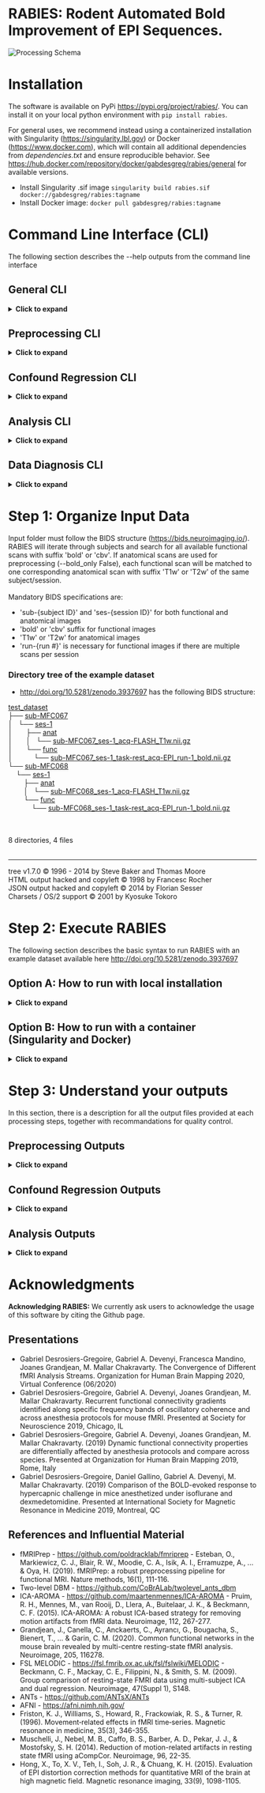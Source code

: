 # RABIES: Rodent Automated Bold Improvement of EPI Sequences.

![Processing Schema](https://github.com/Gab-D-G/pics/blob/master/processing_schema.png)

# Installation

The software is available on PyPi https://pypi.org/project/rabies/.
You can install it on your local python environment with ```pip install rabies```.

For general uses, we recommend instead using a containerized installation with Singularity (https://singularity.lbl.gov) or Docker (https://www.docker.com),
which will contain all additional dependencies from *dependencies.txt* and ensure reproducible behavior.
See https://hub.docker.com/repository/docker/gabdesgreg/rabies/general for available versions.

* Install Singularity .sif image ```singularity build rabies.sif docker://gabdesgreg/rabies:tagname```
* Install Docker image: ```docker pull gabdesgreg/rabies:tagname```

# Command Line Interface (CLI)

The following section describes the --help outputs from the command line interface

## General CLI
<details><summary><b>Click to expand</b></summary>
<p>

```
usage: rabies [-h] [-p {Linear,MultiProc,SGE,SGEGraph,PBS,LSF,SLURM,SLURMGraph}] [--local_threads LOCAL_THREADS] [--scale_min_memory SCALE_MIN_MEMORY] [--min_proc MIN_PROC] Processing step ...

RABIES performs processing of rodent fMRI images. Can either run on datasets that only contain EPI images, or both structural and EPI images.

optional arguments:
  -h, --help            show this help message and exit

Commands:
  The RABIES workflow is seperated into three different processing steps: preprocessing, confound regression and analysis. Outputs from the preprocessing provides the inputs for the subsequent
  confound regression, and finally analysis.

  Processing step       Description
    preprocess          Conducts preprocessing on an input dataset in BIDS format. Preprocessing includes realignment for motion, correction for susceptibility distortions through non-linear
                        registration, registration to a commonspace atlas and associated masks, evaluation of confounding timecourses, and includes various execution options (see --help).
    confound_regression
                        Flexible options for confound regression are available to apply directly on preprocessing outputs from RABIES. After linear detrending, only selected options are applied
                        sequentially in following the order: 1) ICA-AROMA, 2) highpass/lowpass filtering, 3) frame censoring (from FD/DVARS measures), 4) regression of confound timeseries, 5)
                        standardization of timeseries, and 6) spatial smoothing.
    analysis            A few built-in resting-state functional connectivity (FC) analysis options are provided to conduct rapid analysis on the cleaned timeseries. Options include seed-based FC, whole-
                        brain correlation FC matrix, group-ICA, dual regression and dual ICA.
    data_diagnosis      This workflow executes an automated set of scan-level followed by a group-level analyses which allow to establish the influence of confounding sources on FC measures. Scan-level
                        analysis outputs a spatio-temporal diagnosis allowing the combined visualization of key temporal and spatial features to identify artefacts corrupting neural sources of signal.
                        Group-level diagnosis consists of the cross-subject correlation between spatial features, to control persisting corruption of neural measures at the group level. We recommend to
                        conduct a data diagnosis from this workflow to complement FC analysis by evaluating the intrinsic corruption of the dataset as well as the effectiveness of the confound
                        correction strategies.

Options for managing the execution of the workflow.:
  -p {Linear,MultiProc,SGE,SGEGraph,PBS,LSF,SLURM,SLURMGraph}, --plugin {Linear,MultiProc,SGE,SGEGraph,PBS,LSF,SLURM,SLURMGraph}
                        Specify the nipype plugin for workflow execution. Consult https://nipype.readthedocs.io/en/0.11.0/users/plugins.html for details. (default: Linear)
  --local_threads LOCAL_THREADS
                        For local MultiProc execution, set the maximum number of processors run in parallel, defaults to number of CPUs. This option only applies to the MultiProc execution plugin,
                        otherwise it is set to 1. (default: 12)
  --scale_min_memory SCALE_MIN_MEMORY
                        For a parallel execution with MultiProc, the minimal memory attributed to nodes can be scaled with this multiplier to avoid memory crashes. (default: 1.0)
  --min_proc MIN_PROC   For SGE parallel processing, specify the minimal number of nodes to be assigned to avoid memory crashes. (default: 1)
```
</p>
</details>

## Preprocessing CLI
<details><summary><b>Click to expand</b></summary>
<p>

```
usage: rabies preprocess [-h] [-e] [--bold_bias_cor_method {otsu_reg,thresh_reg,mouse-preprocessing-v5.sh,disable}] [--anat_bias_cor_method {otsu_reg,thresh_reg,mouse-preprocessing-v5.sh,disable}]
                         [--apply_despiking] [--HMC_option {intraSubjectBOLD,0,1,2,3}] [--apply_slice_mc] [--detect_dummy] [--data_type {int16,int32,float32,float64}] [--debug]
                         [--coreg_script COREG_SCRIPT] [--template_reg_script TEMPLATE_REG_SCRIPT] [--fast_commonspace] [--nativespace_resampling NATIVESPACE_RESAMPLING]
                         [--commonspace_resampling COMMONSPACE_RESAMPLING] [--anatomical_resampling ANATOMICAL_RESAMPLING] [--cluster_type {local,sge,pbs,slurm}] [--walltime WALLTIME] [--TR TR]
                         [--no_STC] [--tpattern {alt,seq}] [--anat_template ANAT_TEMPLATE] [--brain_mask BRAIN_MASK] [--WM_mask WM_MASK] [--CSF_mask CSF_MASK] [--vascular_mask VASCULAR_MASK]
                         [--labels LABELS]
                         bids_dir output_dir

positional arguments:
  bids_dir              the root folder of the BIDS-formated input data directory.
  output_dir            the output path to drop outputs from major preprocessing steps.

optional arguments:
  -h, --help            show this help message and exit
  -e, --bold_only       Apply preprocessing with only EPI scans. Commonspace registration is executed directly using the denoised EPI 3D reference images. The commonspace registration simultaneously
                        applies distortion correction, so only commonspace outputs are provided with this option. (default: False)
  --bold_bias_cor_method {otsu_reg,thresh_reg,mouse-preprocessing-v5.sh,disable}
                        Choose the algorithm for bias field correction of the EPI before registration. Each algorithm consists of 1) initial denoising, 2) registration to the masked anatomical reference
                        3) use the mask to enhance bias field correction to provide the final corrected image. 'mouse-preprocessing-v5.sh' from https://github.com/CoBrALab/minc-toolkit-extras has been
                        extensively validated on anatomical images across spaces, and uses an Affine registration. 'otsu_reg' uses a otsu masking approach to support bias field correction together with
                        a Rigid registration. 'thresh_reg' uses a simple threshold masking approach to support bias field correction together with a Rigid registration. (default: mouse-
                        preprocessing-v5.sh)
  --anat_bias_cor_method {otsu_reg,thresh_reg,mouse-preprocessing-v5.sh,disable}
                        Same as --bold_bias_cor_method but for the anatomical image. (default: mouse-preprocessing-v5.sh)
  --apply_despiking     Applies AFNI's 3dDespike https://afni.nimh.nih.gov/pub/dist/doc/program_help/3dDespike.html. (default: False)
  --HMC_option {intraSubjectBOLD,0,1,2,3}
                        Select an option for head motion realignment among the pre-built options from https://github.com/ANTsX/ANTsR/blob/master/R/ants_motion_estimation.R. (default: intraSubjectBOLD)
  --apply_slice_mc      Whether to apply a slice-specific motion correction after initial volumetric HMC. This can correct for interslice misalignment resulting from within-TR motion. With this option,
                        motion corrections and the subsequent resampling from registration are applied sequentially, since the 2D slice registrations cannot be concatenate with 3D transforms. (default:
                        False)
  --detect_dummy        Detect and remove initial dummy volumes from the EPI, and generate a reference EPI based on these volumes if detected. Dummy volumes will be removed from the output preprocessed
                        EPI. (default: False)
  --data_type {int16,int32,float32,float64}
                        Specify data format outputs to control for file size. (default: float32)
  --debug               Run in debug mode. (default: False)

        Options for the registration steps.
        Built-in options include 'Rigid', 'Affine', 'SyN' (non-linear), 'light_SyN', 'heavy_SyN' and 'multiRAT'.
        A custom registration script can be provided instead following the template script structure
        from other registration scripts (see RABIES/scripts/preprocess_scripts/ for template).
        :
  --coreg_script COREG_SCRIPT
                        Specify EPI to anat coregistration script. (default: SyN)
  --template_reg_script TEMPLATE_REG_SCRIPT
                        Registration script that will be used for registration of the generated dataset template to the provided commonspace atlas for masking and labeling. (default: SyN)
  --fast_commonspace    This option will skip the generation of a dataset template from https://github.com/CoBrALab/twolevel_ants_dbm. Instead each anatomical scan will be individually registered to the
                        commonspace template using the --template_reg_script. Note that this option, although faster, is expected to reduce the quality of commonspace registration. (default: False)

        Options for the resampling of the EPI.
        Axis resampling specifications must follow the format 'dim1xdim2xdim3' (in mm) with the RAS axis
        convention (dim1=Right-Left, dim2=Anterior-Posterior, dim3=Superior-Inferior).
        The original dimensions are conserved if 'inputs_defined' is specified.
        :
  --nativespace_resampling NATIVESPACE_RESAMPLING
                        Can specify a resampling dimension for the nativespace outputs. (default: inputs_defined)
  --commonspace_resampling COMMONSPACE_RESAMPLING
                        Can specify a resampling dimension for the commonspace outputs. (default: inputs_defined)
  --anatomical_resampling ANATOMICAL_RESAMPLING
                        To optimize the efficiency of registration, the provided anatomical template is resampled based on the provided input images. The smallest dimension among the anatomical images
                        (EPI images instead if --bold_only is True) defines the isotropic resolution for resampling. Alternatively, resampling dimension can be specified. (default: inputs_defined)

        Cluster options for running twolevel_dbm.py.
        :
  --cluster_type {local,sge,pbs,slurm}
                        Choose the type of cluster system to submit jobs to (default: local)
  --walltime WALLTIME   Option for job submission specifying requested time per pairwise registration. (default: 20:00:00)

        Specify Slice Timing Correction info that is fed to AFNI 3dTshift
        (https://afni.nimh.nih.gov/pub/dist/doc/program_help/3dTshift.html). The STC is applied in the
        anterior-posterior orientation, assuming slices were acquired in this direction.
        :
  --TR TR               Specify repetition time (TR) in seconds. (default: 1.0s)
  --no_STC              Select this option to ignore the STC step. (default: False)
  --tpattern {alt,seq}  Specify if interleaved or sequential acquisition. 'alt' for interleaved, 'seq' for sequential. (default: alt)

        Specify commonspace template and associated mask/label files.
        A mouse atlas is provided as default https://wiki.mouseimaging.ca/display/MICePub/Mouse+Brain+Atlases.
        :
  --anat_template ANAT_TEMPLATE
                        Anatomical file for the commonspace template. (default: /home/gabriel/.local/share/rabies/DSURQE_40micron_average.nii.gz)
  --brain_mask BRAIN_MASK
                        Brain mask for the template. (default: /home/gabriel/.local/share/rabies/DSURQE_40micron_mask.nii.gz)
  --WM_mask WM_MASK     White matter mask for the template. (default: /home/gabriel/.local/share/rabies/DSURQE_40micron_eroded_WM_mask.nii.gz)
  --CSF_mask CSF_MASK   CSF mask for the template. (default: /home/gabriel/.local/share/rabies/DSURQE_40micron_eroded_CSF_mask.nii.gz)
  --vascular_mask VASCULAR_MASK
                        Can provide a mask of major blood vessels for computing confound timeseries. The default mask was generated by applying MELODIC ICA and selecting the resulting component mapping
                        onto major veins. (default: /home/gabriel/.local/share/rabies/vascular_mask.nii.gz)
  --labels LABELS       Atlas file with anatomical labels. (default: /home/gabriel/.local/share/rabies/DSURQE_40micron_labels.nii.gz)
```

</p>
</details>

## Confound Regression CLI
<details><summary><b>Click to expand</b></summary>
<p>

```
usage: rabies confound_regression [-h] [--output_name OUTPUT_NAME] [--commonspace_bold] [--TR TR] [--highpass HIGHPASS] [--lowpass LOWPASS] [--smoothing_filter SMOOTHING_FILTER] [--run_aroma]
                                  [--aroma_dim AROMA_DIM] [--conf_list [{WM_signal,CSF_signal,vascular_signal,global_signal,aCompCor,mot_6,mot_24,mean_FD} ...]] [--FD_censoring]
                                  [--FD_threshold FD_THRESHOLD] [--DVARS_censoring] [--minimum_timepoint MINIMUM_TIMEPOINT] [--standardize] [--timeseries_interval TIMESERIES_INTERVAL]
                                  preprocess_out output_dir

positional arguments:
  preprocess_out        path to RABIES preprocessing output directory with the datasinks.
  output_dir            path to drop confound regression output datasink.

optional arguments:
  -h, --help            show this help message and exit
  --output_name OUTPUT_NAME
                        Creates a new output folder to store the workflow of this CR run, to avoid potential overlaps with previous runs (can be useful if investigating multiple strategies). (default:
                        confound_regression_wf)
  --commonspace_bold    If should run confound regression on the commonspace bold output. (default: False)
  --TR TR               Specify repetition time (TR) in seconds. (default: 1.0s)
  --highpass HIGHPASS   Specify highpass filter frequency. (default: None)
  --lowpass LOWPASS     Specify lowpass filter frequency. (default: None)
  --smoothing_filter SMOOTHING_FILTER
                        Specify spatial smoothing filter size in mm. Uses nilearn's function https://nilearn.github.io/modules/generated/nilearn.image.smooth_img.html (default: None)
  --run_aroma           Whether to run ICA-AROMA or not. The classifier implemented within RABIES is a slightly modified version from the original (Pruim et al. 2015), with parameters and masks adapted
                        for rodent images. (default: False)
  --aroma_dim AROMA_DIM
                        Can specify a fixed number of dimension for the MELODIC run before ICA-AROMA. (default: 0)
  --conf_list [{WM_signal,CSF_signal,vascular_signal,global_signal,aCompCor,mot_6,mot_24,mean_FD} ...]
                        List of nuisance regressors that will be applied on voxel timeseries. WM/CSF/vascular/global_signal: correspond to mean signal from WM/CSF/vascular/brain masks. mot_6: 6 rigid
                        HMC parameters. mot_24: mot_6 + their temporal derivative, and all 12 parameters squared (Friston et al. 1996). aCompCor: corresponds to the timeseries of components from a PCA
                        conducted on the combined WM and CSF masks voxel timeseries, including all components that together explain 50/100 of the variance, as in Muschelli et al. 2014. mean_FD: the mean
                        framewise displacement timecourse (default: [])
  --FD_censoring        Whether to remove timepoints that exceed a framewise displacement threshold. The frames that exceed the given threshold together with 1 back and 4 forward frames will be masked
                        out (based on Power et al. 2012). (default: False)
  --FD_threshold FD_THRESHOLD
                        Scrubbing threshold for the mean framewise displacement in mm (averaged across the brain mask) to select corrupted volumes. (default: 0.05)
  --DVARS_censoring     Whether to remove timepoints that present outlier values on the DVARS metric (temporal derivative of global signal). This will censor out timepoints until a distribution of DVARS
                        values is obtained without outliers values above or below 2.5 standard deviations. (default: False)
  --minimum_timepoint MINIMUM_TIMEPOINT
                        Can select a threshold number of timepoint to remain after censoring, and return empty files for scans that don't pass threshold. (default: 3)
  --standardize         Whether to standardize timeseries to unit variance. (default: False)
  --timeseries_interval TIMESERIES_INTERVAL
                        Specify a time interval in the timeseries to keep. e.g. "0,80". By default all timeseries are kept. (default: all)
```

</p>
</details>

## Analysis CLI
<details><summary><b>Click to expand</b></summary>
<p>

```
usage: rabies analysis [-h] [--output_name OUTPUT_NAME] [--scan_list [SCAN_LIST ...]] [--seed_list [SEED_LIST ...]] [--FC_matrix] [--ROI_type {parcellated,voxelwise}] [--group_ICA] [--TR TR] [--dim DIM]
                       [--DR_ICA] [--IC_file IC_FILE] [--dual_ICA DUAL_ICA] [--prior_maps PRIOR_MAPS] [--prior_bold_idx [PRIOR_BOLD_IDX ...]]
                       confound_regression_out output_dir

positional arguments:
  confound_regression_out
                        path to RABIES confound regression output directory with the datasink.
  output_dir            path to drop analysis outputs.

optional arguments:
  -h, --help            show this help message and exit
  --output_name OUTPUT_NAME
                        Creates a new output folder to store the workflow of this analysis run, to avoid potential overlaps with previous runs. (default: analysis_wf)
  --scan_list [SCAN_LIST ...]
                        This option offers to run the analysis on a subset of the scans. The scans selected are specified by providing the full path to each EPI file from the input BIDS folder. The list
                        of scan can be specified manually as a list of file name '--scan_list scan1.nii.gz scan2.nii.gz ...' or the files can be imbedded into a .txt file with one filename per row. By
                        default, 'all' will use all the scans previously processed. (default: ['all'])
  --seed_list [SEED_LIST ...]
                        Can provide a list of seed .nii images that will be used to evaluate seed-based correlation maps based on Pearson's r. Each seed must consist of a binary mask representing the
                        ROI in commonspace. (default: [])

        Options for performing a whole-brain timeseries correlation matrix analysis.
        :
  --FC_matrix           Choose this option to derive a whole-brain functional connectivity matrix, based on the Pearson's r correlation of regional timeseries for each subject cleaned timeseries.
                        (default: False)
  --ROI_type {parcellated,voxelwise}
                        Define the types of ROI to extract regional timeseries for correlation matrix analysis. Options are 'parcellated', in which case the atlas labels provided for preprocessing are
                        used as ROIs, or 'voxelwise', in which case all voxel timeseries are cross-correlated. (default: parcellated)

        Options for performing group-ICA using FSL's MELODIC on the whole dataset cleaned timeseries.
        Note that confound regression must have been conducted on commonspace outputs.
        :
  --group_ICA           Choose this option to conduct group-ICA. (default: False)
  --TR TR               Specify repetition time (TR) in seconds. (default: 1.0s)
  --dim DIM             You can specify the number of ICA components to be derived. The default uses an automatic estimation. (default: 0)

        Options for performing a dual regression analysis based on a previous group-ICA run from FSL's MELODIC.
        Note that confound regression must have been conducted on commonspace outputs.
        :
  --DR_ICA              Choose this option to conduct dual regression on each subject timeseries. This analysis will output the spatial maps corresponding to the linear coefficients from the second
                        linear regression. See rabies.analysis_pkg.analysis_functions.dual_regression for the specific code. (default: False)
  --IC_file IC_FILE     Option to provide a melodic_IC.nii.gz file with the ICA components from a previous group-ICA run. If none is provided, a group-ICA will be run with the dataset cleaned
                        timeseries. (default: None)

        Options for performing a Dual ICA.
        Need to provide the prior maps to fit --prior_maps, and the associated indices for the target components
        in --prior_bold_idx
        :
  --dual_ICA DUAL_ICA   Specify how many subject-specific sources to compute using dual ICA. (default: 0)
  --prior_maps PRIOR_MAPS
                        Provide a 4D nifti image with a series of spatial priors representing common sources of signal (e.g. ICA components from a group-ICA run). Default: Corresponds to a MELODIC run
                        on a combined group of anesthetized- ventilated and awake mice. Confound regression consisted of highpass at 0.01 Hz, FD censoring at 0.03mm, DVARS censoring, and
                        mot_6,WM_signal,CSF_signal as regressors. (default: /home/gabriel/.local/share/rabies/melodic_IC.nii.gz)
  --prior_bold_idx [PRIOR_BOLD_IDX ...]
                        Specify the indices for the priors to fit from --prior_maps. (default: [5, 12, 19])
```

</p>
</details>

## Data Diagnosis CLI
<details><summary><b>Click to expand</b></summary>
<p>

```
usage: rabies data_diagnosis [-h] [--output_name OUTPUT_NAME] [--scan_list [SCAN_LIST ...]] [--dual_ICA DUAL_ICA] [--prior_maps PRIOR_MAPS] [--prior_bold_idx [PRIOR_BOLD_IDX ...]]
                             [--prior_confound_idx [PRIOR_CONFOUND_IDX ...]] [--DSURQE_regions]
                             confound_regression_out output_dir

positional arguments:
  confound_regression_out
                        path to RABIES confound regression output directory with the datasink.
  output_dir            path to drop data_diagnosis outputs.

optional arguments:
  -h, --help            show this help message and exit
  --output_name OUTPUT_NAME
                        Creates a new output folder to store the workflow of this analysis run, to avoid potential overlaps with previous runs. (default: data_diagnosis_wf)
  --scan_list [SCAN_LIST ...]
                        This option offers to run the analysis on a subset of the scans. The scans selected are specified by providing the full path to each EPI file from the input BIDS folder. The list
                        of scan can be specified manually as a list of file name '--scan_list scan1.nii.gz scan2.nii.gz ...' or the files can be imbedded into a .txt file with one filename per row. By
                        default, 'all' will use all the scans previously processed. (default: ['all'])
  --dual_ICA DUAL_ICA   Specify how many subject-specific sources to compute using dual ICA. (default: 0)
  --prior_maps PRIOR_MAPS
                        Provide a 4D nifti image with a series of spatial priors representing common sources of signal (e.g. ICA components from a group-ICA run). Default: Corresponds to a MELODIC run
                        on a combined group of anesthetized- ventilated and awake mice. Confound regression consisted of highpass at 0.01 Hz, FD censoring at 0.03mm, DVARS censoring, and
                        mot_6,WM_signal,CSF_signal as regressors. (default: /home/gabriel/.local/share/rabies/melodic_IC.nii.gz)
  --prior_bold_idx [PRIOR_BOLD_IDX ...]
                        Specify the indices for the BOLD components from --prior_maps. (default: [5, 12, 19])
  --prior_confound_idx [PRIOR_CONFOUND_IDX ...]
                        Specify the indices for the confound components from --prior_maps. (default: [0, 1, 2, 6, 7, 8, 9, 10, 11, 13, 14, 21, 22, 24, 26, 28, 29])
  --DSURQE_regions      If using the default mouse DSURQE atlas, will organize the grayplot to have regional labels. (default: False)
```

</p>
</details>

# Step 1: Organize Input Data

Input folder must follow the BIDS structure (https://bids.neuroimaging.io/). RABIES will iterate through subjects and search for all available functional scans with suffix 'bold' or 'cbv'.
If anatomical scans are used for preprocessing (--bold_only False), each functional scan will be matched to one corresponding anatomical scan with suffix 'T1w' or 'T2w' of the same subject/session.
<br/>
<br/>
Mandatory BIDS specifications are:
* 'sub-{subject ID}' and 'ses-{session ID}' for both functional and anatomical images
* 'bold' or 'cbv' suffix for functional images
* 'T1w' or 'T2w' for anatomical images
* 'run-{run #}' is necessary for functional images if there are multiple scans per session

### Directory tree of the example dataset
* http://doi.org/10.5281/zenodo.3937697 has the following BIDS structure:

<!DOCTYPE html>
<html>
<head>
 <meta http-equiv="Content-Type" content="text/html; charset=UTF-8">
 <meta name="Author" content="Made by 'tree'">
 <meta name="GENERATOR" content="$Version: $ tree v1.7.0 (c) 1996 - 2014 by Steve Baker, Thomas Moore, Francesc Rocher, Florian Sesser, Kyosuke Tokoro $">
  <!--
  BODY { font-family : ariel, monospace, sans-serif; }
  P { font-weight: normal; font-family : ariel, monospace, sans-serif; color: black; background-color: transparent;}
  B { font-weight: normal; color: black; background-color: transparent;}
  A:visited { font-weight : normal; text-decoration : none; background-color : transparent; margin : 0px 0px 0px 0px; padding : 0px 0px 0px 0px; display: inline; }
  A:link    { font-weight : normal; text-decoration : none; margin : 0px 0px 0px 0px; padding : 0px 0px 0px 0px; display: inline; }
  A:hover   { color : #000000; font-weight : normal; text-decoration : underline; background-color : yellow; margin : 0px 0px 0px 0px; padding : 0px 0px 0px 0px; display: inline; }
  A:active  { color : #000000; font-weight: normal; background-color : transparent; margin : 0px 0px 0px 0px; padding : 0px 0px 0px 0px; display: inline; }
  .VERSION { font-size: small; font-family : arial, sans-serif; }
  .NORM  { color: black;  background-color: transparent;}
  .FIFO  { color: purple; background-color: transparent;}
  .CHAR  { color: yellow; background-color: transparent;}
  .DIR   { color: blue;   background-color: transparent;}
  .BLOCK { color: yellow; background-color: transparent;}
  .LINK  { color: aqua;   background-color: transparent;}
  .SOCK  { color: fuchsia;background-color: transparent;}
  .EXEC  { color: green;  background-color: transparent;}
  -->
</head>
<body>
	<p>
	<a href="test_dataset">test_dataset</a><br>
	├── <a href="test_dataset/sub-MFC067/">sub-MFC067</a><br>
	│   └── <a href="test_dataset/sub-MFC067/ses-1/">ses-1</a><br>
	│   &nbsp;&nbsp;&nbsp; ├── <a href="test_dataset/sub-MFC067/ses-1/anat/">anat</a><br>
	│   &nbsp;&nbsp;&nbsp; │   └── <a href="test_dataset/sub-MFC067/ses-1/anat/sub-MFC067_ses-1_acq-FLASH_T1w.nii.gz">sub-MFC067_ses-1_acq-FLASH_T1w.nii.gz</a><br>
	│   &nbsp;&nbsp;&nbsp; └── <a href="test_dataset/sub-MFC067/ses-1/func/">func</a><br>
	│   &nbsp;&nbsp;&nbsp; &nbsp;&nbsp;&nbsp; └── <a href="test_dataset/sub-MFC067/ses-1/func/sub-MFC067_ses-1_task-rest_acq-EPI_run-1_bold.nii.gz">sub-MFC067_ses-1_task-rest_acq-EPI_run-1_bold.nii.gz</a><br>
	└── <a href="test_dataset/sub-MFC068/">sub-MFC068</a><br>
	&nbsp;&nbsp;&nbsp; └── <a href="test_dataset/sub-MFC068/ses-1/">ses-1</a><br>
	&nbsp;&nbsp;&nbsp; &nbsp;&nbsp;&nbsp; ├── <a href="test_dataset/sub-MFC068/ses-1/anat/">anat</a><br>
	&nbsp;&nbsp;&nbsp; &nbsp;&nbsp;&nbsp; │   └── <a href="test_dataset/sub-MFC068/ses-1/anat/sub-MFC068_ses-1_acq-FLASH_T1w.nii.gz">sub-MFC068_ses-1_acq-FLASH_T1w.nii.gz</a><br>
	&nbsp;&nbsp;&nbsp; &nbsp;&nbsp;&nbsp; └── <a href="test_dataset/sub-MFC068/ses-1/func/">func</a><br>
	&nbsp;&nbsp;&nbsp; &nbsp;&nbsp;&nbsp; &nbsp;&nbsp;&nbsp; └── <a href="test_dataset/sub-MFC068/ses-1/func/sub-MFC068_ses-1_task-rest_acq-EPI_run-1_bold.nii.gz">sub-MFC068_ses-1_task-rest_acq-EPI_run-1_bold.nii.gz</a><br>
	<br><br>
	</p>
	<p>

8 directories, 4 files
	<br><br>
	</p>
	<hr>
	<p class="VERSION">
		 tree v1.7.0 © 1996 - 2014 by Steve Baker and Thomas Moore <br>
		 HTML output hacked and copyleft © 1998 by Francesc Rocher <br>
		 JSON output hacked and copyleft © 2014 by Florian Sesser <br>
		 Charsets / OS/2 support © 2001 by Kyosuke Tokoro
	</p>
</body>
</html>

# Step 2: Execute RABIES
The following section describes the basic syntax to run RABIES with an example dataset available here http://doi.org/10.5281/zenodo.3937697

## Option A: How to run with local installation

<details><summary><b>Click to expand</b></summary>
<p>

**preprocess**
```sh
rabies -p MultiProc preprocess test_dataset/ preprocess_outputs/ --TR 1.0s --no_STC
```
First, this will run the minimal preprocessing step on the test dataset and store outputs into preprocess_outputs/ folder. The option -p MultiProc specifies to run the pipeline in parallel according to available local threads.
<br/>

**confound_regression**
```sh
rabies -p MultiProc confound_regression preprocess_outputs/ confound_regression_outputs/ --TR 1.0s --commonspace_bold --smoothing_filter 0.3 --conf_list WM_signal CSF_signal vascular_signal mot_6
```
Next, to conduct the modeling and regression of confounding sources, the confound_regression step can be run with custom options for denoising. In this case, we apply a highpass filtering at 0.01Hz, together with the voxelwise regression of the 6 rigid realignment parameters and the mean WM,CSF and vascular signal which are derived from masks provided along with the anatomical template. Finally, a smoothing filter 0.3mm is applied. We are running this on the commonspace outputs from preprocess (--commonspace_bold), since we will run analysis in commonspace in the next step.
<br/>

**analysis**
```sh
rabies -p MultiProc analysis confound_regression_outputs analysis_outputs/ --TR 1.0s --group_ICA --DR_ICA
```
Finally, RABIES has a few standard analysis options provided, which are specified in the Analysis documentation. In this example, we are going to run group independent component analysis (--group_ICA), using FSL's MELODIC function, followed by a dual regression (--DR_ICA) to back propagate the group components onto individual subjects.

</p>
</details>

## Option B: How to run with a container (Singularity and Docker)

<details><summary><b>Click to expand</b></summary>
<p>

Containers are independent computing environments which have their own dependencies installed to ensure consistent and reliable
execution of the software regardless of the user.
Singularity containers can be exported to remote high-performance computing platforms (e.g. computecanada).
<br/>
The main difference for the execution of a container consists in relating the paths for all relevant directories from the local
computer to the container's internal folders. This is done using -B for Singularity and -v for Docker. See below for examples:
<br/>

### Singularity execution

**preprocess**
```sh
singularity run -B $PWD/test_dataset:/test_dataset:ro \
-B $PWD/preprocess_outputs:/preprocess_outputs/ \
/path_to_singularity_image/rabies.sif -p MultiProc preprocess /test_dataset/ /preprocess_outputs/ --TR 1.0s --no_STC
```
<br/>

**confound_regression**
```sh
singularity run -B $PWD/test_dataset:/test_dataset:ro \
-B $PWD/preprocess_outputs:/preprocess_outputs/ \
-B $PWD/confound_regression_outputs:/confound_regression_outputs/ \
/path_to_singularity_image/rabies.sif -p MultiProc confound_regression /preprocess_outputs/ /confound_regression_outputs/ --TR 1.0s --highpass 0.01 --commonspace_bold --smoothing_filter 0.3 --conf_list WM_signal CSF_signal vascular_signal mot_6
```
Note here that the path to the dataset is still linked to the container with -B, even though it is not explicitely part of the inputs in the confound regression call. This is necessary since the paths used in the preprocess steps are still accessed in the background, and there will be an error if the paths are not kept consistent across processing steps.
<br/>

**analysis**
```sh
singularity run -B $PWD/test_dataset:/test_dataset:ro \
-B $PWD/preprocess_outputs:/preprocess_outputs/ \
-B $PWD/confound_regression_outputs:/confound_regression_outputs/ \
-B $PWD/analysis_outputs:/analysis_outputs/ \
/path_to_singularity_image/rabies.sif -p MultiProc analysis /confound_regression_outputs /analysis_outputs/ --TR 1.0s --group_ICA --DR_ICA
```
<br/>

### Docker execution
```sh
docker run -it --rm \
-v /local_input_folder_path:/nii_inputs:ro \
-v /local_output_folder_path:/outputs \
rabies preprocess /nii_inputs /outputs --further_execution_specifications
```
The docker execution has very similar syntax to the singularity execution, except that -B is replaced by -v, and some further specifications may be needed (e.g. -it, --rm).

</p>
</details>

# Step 3: Understand your outputs

In this section, there is a description for all the output files provided at each processing steps, together with recommandations for quality control.

## Preprocessing Outputs
<details><summary><b>Click to expand</b></summary>
<p>

Important outputs will be found in the datasink folders. All the different preprocessing outputs are found below:
- **anat_datasink**: Includes outputs specific to the anatomical preprocessing workflow
    - anat_preproc: preprocessed anatomical scans that are used for further registrations
    - anat_mask: brain mask in the anatomical native space
    - WM_mask: WM mask in the anatomical native space
    - CSF_mask: CSF mask in the anatomical native space
    - anat_labels: atlas labels in the anatomical native space
- **bold_datasink**: Includes corrected EPI timeseries (corrected_bold/ for native space and commonspace_bold/ for registered to commonspace), EPI masks and other key EPI outputs from the preprocessing workflow
    - input_bold: original raw EPI images used as inputs into the pipeline
    - corrected_bold: EPI timeseries after preprocessing in native space
    - corrected_bold_ref: reference 3D EPI image (temporal median) after correction
    - bold_brain_mask: brain mask in the corrected_bold space
    - bold_WM_mask: WM mask in the corrected_bold space
    - bold_CSF_mask: CSF mask in the corrected_bold space
    - bold_labels: atlas labels in the corrected_bold space
    - commonspace_bold: EPI timeseries after preprocessing in common space
    - commonspace_bold_mask: brain mask in the commonspace_bold space
    - commonspace_bold_WM_mask: WM mask in the commonspace_bold space
    - commonspace_bold_CSF_mask: CSF mask in the commonspace_bold space
    - commonspace_vascular_mask: vascular mask in the commonspace_bold space
    - commonspace_bold_labels: atlas labels in the commonspace_bold space
    - initial_bold_ref: initial reference 3D EPI image that was subsequently used for bias-field correction
    - bias_cor_bold: reference 3D EPI after bias-field correction which is then used for co-registration
    - bias_cor_bold_warped2anat: bias_cor_bold warped to the co-registration target anatomical image
- **commonspace_datasink**: Outputs from the common space registration
    - ants_dbm_template: the dataset template generated from the registration of anatomical images, using two-level ants dbm (https://github.com/CoBrALab/twolevel_ants_dbm), can be found here
    - warped_template: ants_dbm_template warped to the provided common space template after registration
    - ants_dbm_outputs: a complete output from the two-level ants dbm run for the generation of a dataset anatomical template
- **transforms_datasink**: Contains all transforms
    - affine_bold2anat: affine transforms from the EPI co-registration to the anatomical image
    - warp_bold2anat: non-linear transforms from the EPI co-registration to the anatomical image
    - inverse_warp_bold2anat: inverse of the non-linear transforms from the EPI co-registration to the anatomical image
    - anat_to_template_affine: affine transforms from the registration of the anatomical image to ants_dbm_template registration
    - anat_to_template_warp: non-linear transforms from the registration of the anatomical image to ants_dbm_template registration
    - anat_to_template_inverse_warp: inverse of the non-linear transforms from the registration of the anatomical image to ants_dbm_template
    - template_to_common_affine: affine transforms from the registration of the ants_dbm_template to the commonspace template
    - template_to_common_warp: non-linear transforms from the registration of the ants_dbm_template to the commonspace template
    - template_to_common_inverse_warp: inverse of the non-linear transforms from the registration of the ants_dbm_template to the commonspace template

- **confounds_datasink**: contains confounding features from the EPI that are relevant for subsequent confound regression
    - confounds_csv: a .csv file with the diverse potential confound timecourses. Includes up to 24 motion parameters (6 rigid parameters, their temporal derivative, and all 12 parameters squared; Friston et al. 1996), the global signal, the WM mask signal, the CSF mask signal, the vascular mask signal and aCompCor timecourses (Muschelli et al. 2014).
    - FD_csv: a .csv file with the timecourse of the voxelwise mean and maximal framewise displacement (FD) estimations
    - FD_voxelwise: a .nii image which contains FD timecourses for all single voxel
    - pos_voxelwise: a .nii image which contains the relative positioning timecourses for all single voxel

### Recommendations for Quality Control (QC)
Visual QC outputs in .png format are generate for several processing milestones. These can be found in the rabies_out/QC_report folder.
The milestones include:
* **template_files**: displays the overlap of the provided anatomical template with it's associated masks and labels.
* **anat_denoising**: represents the processing steps for the denoising of the anatomical image before main registration steps. It includes 1-the raw image, 2-the initial correction, 3-the overlap of the registered mask used for final correction, 4-final corrected output.
* **bold_denoising**: same as anat_denoising, but for the functional image.
* **EPI2Anat**: registration of the EPI to the anatomical image within subject
* **Anat2Template**: registration of the anatomical image to the dataset-generated template
* **Template2Commonspace**: registration of the dataset template to the provided commonspace template
* **temporal_denoising**: includes the timecourse of the head motion realignment parameters and associated framewise displacement. Also include spatial maps for temporal variability and tSNR.
The following image presents an example of the overlap for the EPI2Anat registration:
![Processing Schema](https://github.com/Gab-D-G/pics/blob/master/sub-jgrAesMEDISOc11L_ses-1_run-1_EPI2Anat.png)

</p>
</details>

## Confound Regression Outputs

<details><summary><b>Click to expand</b></summary>
<p>

Important outputs from confound regression will be found in the confound_regression_datasink present in the provided output folder:
- **confound_regression_datasink**: Includes outputs specific to the anatomical preprocessing workflow
    - cleaned_timeseries: Resulting timeseries after the application of confound regression
    - VE_file: .pkl file which contains a dictionary vectors, where each vector corresponds to the voxelwise the variance explained (VE) from each regressor in the regression model
    - aroma_out: if --run_aroma is selected, the outputs from running ICA-AROMA will be saved, which includes the MELODIC ICA outputs and the component classification results
    - subject_melodic_ICA: if --diagnosis_output is activated, will contain the outputs from MELODIC ICA run on each individual scan
    - tSNR_map: if --diagnosis_output is activated, this will contain the tSNR map for each scan before confound regression

</p>
</details>

## Analysis Outputs

<details><summary><b>Click to expand</b></summary>
<p>

Important outputs from analysis will be found in the analysis_datasink present in the provided output folder:
- **analysis_datasink**: Includes outputs specific to the anatomical preprocessing workflow
    - group_ICA_dir: complete output from MELODIC ICA, which includes a HTML report for visualization
    - group_IC_file: MELODIC ICA output file with the ICA components
    - DR_data_file: dual regression outputs in the form of a .pkl file which contains a 2D numpy array of component number by voxel number
    - DR_nii_file: dual regression outputs in the form of a .nii file which contains all component 3D maps concatenated into a single .nii file, where the component numbers correspond to the provided template ICA file
    - matrix_data_file: .pkl file which contains a 2D numpy array representing the whole-brain correlation matrix. If using parcellation, the row/column ROI indices are in increasing number of the atlas label number
    - matrix_fig: .png file offered for visualization which represent the correlation matrix
    - seed_correlation_maps: nifti files with voxelwise correlation maps for all provided seeds for seed-based FC

</p>
</details>

# Acknowledgments

**Acknowledging RABIES:** We currently ask users to acknowledge the usage of this software by citing the Github page.

## Presentations
* Gabriel Desrosiers-Gregoire, Gabriel A. Devenyi, Francesca Mandino, Joanes Grandjean, M. Mallar Chakravarty. The Convergence of Different fMRI Analysis Streams.
Organization for Human Brain Mapping 2020, Virtual Conference (06/2020)
* Gabriel Desrosiers-Gregoire, Gabriel A. Devenyi, Joanes Grandjean, M. Mallar Chakravarty. Recurrent functional connectivity gradients identified along specific frequency bands of oscillatory coherence and across anesthesia protocols for mouse fMRI. Presented at Society for Neuroscience 2019, Chicago, IL
* Gabriel Desrosiers-Gregoire, Gabriel A. Devenyi, Joanes Grandjean, M. Mallar Chakravarty. (2019) Dynamic functional connectivity properties are differentially affected by anesthesia protocols and compare across species. Presented at Organization for Human Brain Mapping 2019, Rome, Italy
* Gabriel Desrosiers-Gregoire, Daniel Gallino, Gabriel A. Devenyi, M. Mallar Chakravarty. (2019) Comparison of the BOLD-evoked response to hypercapnic challenge in mice anesthetized under isoflurane and dexmedetomidine. Presented at International Society for Magnetic Resonance in Medicine 2019, Montreal, QC

## References and Influential Material
* fMRIPrep - https://github.com/poldracklab/fmriprep - Esteban, O., Markiewicz, C. J., Blair, R. W., Moodie, C. A., Isik, A. I., Erramuzpe, A., ... & Oya, H. (2019). fMRIPrep: a robust preprocessing pipeline for functional MRI. Nature methods, 16(1), 111-116.
* Two-level DBM - https://github.com/CoBrALab/twolevel_ants_dbm
* ICA-AROMA - https://github.com/maartenmennes/ICA-AROMA - Pruim, R. H., Mennes, M., van Rooij, D., Llera, A., Buitelaar, J. K., & Beckmann, C. F. (2015). ICA-AROMA: A robust ICA-based strategy for removing motion artifacts from fMRI data. Neuroimage, 112, 267-277.
* Grandjean, J., Canella, C., Anckaerts, C., Ayrancı, G., Bougacha, S., Bienert, T., ... & Garin, C. M. (2020). Common functional networks in the mouse brain revealed by multi-centre resting-state fMRI analysis. Neuroimage, 205, 116278.
* FSL MELODIC - https://fsl.fmrib.ox.ac.uk/fsl/fslwiki/MELODIC - Beckmann, C. F., Mackay, C. E., Filippini, N., & Smith, S. M. (2009). Group comparison of resting-state FMRI data using multi-subject ICA and dual regression. Neuroimage, 47(Suppl 1), S148.
* ANTs - https://github.com/ANTsX/ANTs
* AFNI - https://afni.nimh.nih.gov/
* Friston, K. J., Williams, S., Howard, R., Frackowiak, R. S., & Turner, R. (1996). Movement‐related effects in fMRI time‐series. Magnetic resonance in medicine, 35(3), 346-355.
* Muschelli, J., Nebel, M. B., Caffo, B. S., Barber, A. D., Pekar, J. J., & Mostofsky, S. H. (2014). Reduction of motion-related artifacts in resting state fMRI using aCompCor. Neuroimage, 96, 22-35.
* Hong, X., To, X. V., Teh, I., Soh, J. R., & Chuang, K. H. (2015). Evaluation of EPI distortion correction methods for quantitative MRI of the brain at high magnetic field. Magnetic resonance imaging, 33(9), 1098-1105.
